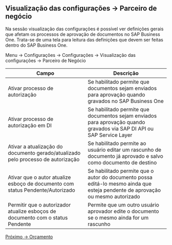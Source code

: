 ## Visualização das configurações -> Parceiro de negócio
Na sessão visualização das configurações é possível ver definições gerais que afetam os processos de aprovação de documentos no SAP Business One. Trata-se de uma tela para leitura das definições que devem ser feitas dentro do SAP Business One.

Menu -> Configurações -> Configurações -> Visualização das configurações -> Parceiro de Negócio

|Campo|Descrição|
|---|---|
|Ativar processo de autorização|Se habilitado permite que documentos sejam enviados para aprovação quando gravados no SAP Business One|
|Ativar processo de autorização em DI|Se habilitado permite que documentos sejam enviados para aprovação quando gravados via SAP DI API ou SAP Service Layer|
|Ativar a atualização do documento gerado/atualizado pelo processo de autorização|Se habilitado permite ao usuário editar um rascunho de documento já aprovado e salvo como documento de destino|
|Ativar que o autor atualize esboço de documento com status Pendente/Autorizado|Se habilitado permite que o autor do documento possa editá-lo mesmo ainda que esteja pendente de aprovação ou mesmo autorizado|
|Permitir que o autorizador atualize esboços de documento com o status Pendente|Permite que um outro usuário aprovador edite o documento se o mesmo ainda for um rascunho|

[Próximo -> Orçamento](8-general-settings-settingsviewer-budget.MD)